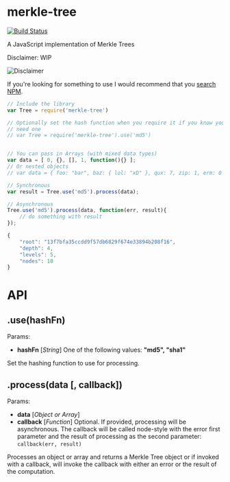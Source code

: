 merkle-tree
===========
[![Build Status](https://travis-ci.org/solomonhawk/merkle-tree.svg?branch=master)](https://travis-ci.org/solomonhawk/merkle-tree)

A JavaScript implementation of Merkle Trees

Disclaimer: WIP

![Disclaimer](http://i2.kym-cdn.com/photos/images/original/000/638/208/3d1.gif)

If you're looking for something to use I would recommend that you [search NPM](https://www.npmjs.org/search?q=merkle).

```javascript
// Include the library
var Tree = require('merkle-tree')

// Optionally set the hash function when you require it if you know you only
// need one
// var Tree = require('merkle-tree').use('md5')


// You can pass in Arrays (with mixed data types)
var data = [ 0, {}, [], 1, function(){} ];
// Or nested objects
// var data = { foo: "bar", baz: { lol: "xD" }, qux: 7, zip: 1, erm: 0 };

// Synchronous
var result = Tree.use('md5').process(data);

// Asynchronous
Tree.use('md5').process(data, function(err, result){
	// do something with result
});

{
	"root": "13f7bfa35ccdd9f57db6829f674e33894b208f16",
	"depth": 4,
	"levels": 5,
	"nodes": 10
}
```

API
===

## .use(hashFn)

Params:
 * 	**hashFn** [*String*]
  	One of the following values: **"md5", "sha1"**

Set the hashing function to use for processing.

## .process(data [, callback])

Params:
 * 	**data** [*Object or Array*]
 * 	**callback** [*Function*]
 	Optional. If provided, processing will be asynchronous. The callback will be
 	called node-style with the error first parameter and the result of processing
 	as the second parameter: `callback(err, result)`

Processes an object or array and returns a Merkle Tree object or if invoked with
a callback, will invoke the callback with either an error or the result of the
computation.

##
